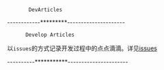            DevArticles
------------*********---------------------

          Develop Articles

以`issues`的方式记录开发过程中的点点滴滴。详见[issues](https://github.com/sxyx2008/DevArticles/issues)

----------***********----------------------
